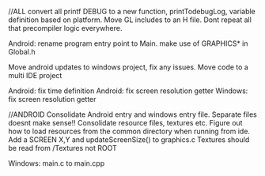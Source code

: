 //ALL
convert all printf DEBUG to a new function, printTodebugLog, variable definition based on platform.
Move GL includes to an H file. Dont repeat all that precompiler logic everywhere.


Android: rename program entry point to Main.
make use of GRAPHICS* in Global.h

Move android updates to windows project, fix any issues.
Move code to a multi IDE project

Android: fix time definition
Android: fix screen resolution getter
Windows: fix screen resolution getter

//ANDROID
Consolidate Android entry and windows entry file. Separate files doesnt make sense!!
Consolidate resource files, textures etc.
Figure out how to load resources from the common directory when running from ide.
Add a SCREEN X,Y and updateScreenSize() to graphics.c
Textures should be read from /Textures not ROOT

Windows: main.c to main.cpp
